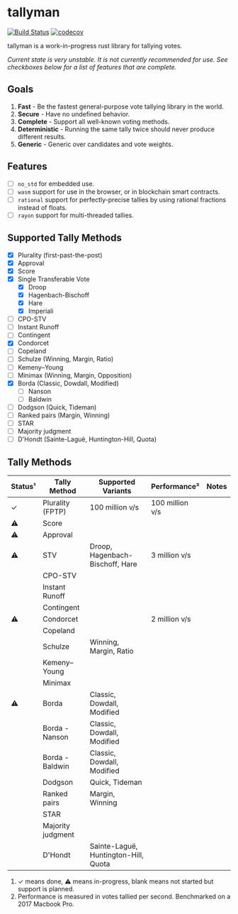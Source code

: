 # tallyman

[![Build Status](https://travis-ci.org/phayes/tallyman.svg?branch=master)](https://travis-ci.org/phayes/tallyman)
[![codecov](https://codecov.io/gh/phayes/tallyman/branch/master/graph/badge.svg)](https://codecov.io/gh/phayes/tallyman)


tallyman is a work-in-progress rust library for tallying votes.

*Current state is very unstable. It is not currently recommended for use. See checkboxes below for a list of features that are complete.*

## Goals
1. **Fast** - Be the fastest general-purpose vote tallying library in the world.
2. **Secure** - Have no undefined behavior. 
3. **Complete** - Support all well-known voting methods.
4. **Deterministic** - Running the same tally twice should never produce different results.
5. **Generic** - Generic over candidates and vote weights. 

## Features
- [ ] `no_std` for embedded use.
- [ ] `wasm` support for use in the browser, or in blockchain smart contracts.
- [ ] `rational` support for perfectly-precise tallies by using rational fractions instead of floats.
- [ ] `rayon` support for multi-threaded tallies.

## Supported Tally Methods
- [x] Plurality (first-past-the-post)
- [x] Approval
- [x] Score
- [x] Single Transferable Vote
  - [X] Droop
  - [X] Hagenbach-Bischoff
  - [X] Hare
  - [X] Imperiali
- [ ] CPO-STV
- [ ] Instant Runoff
- [ ] Contingent
- [x] Condorcet
- [ ] Copeland
- [ ] Schulze (Winning, Margin, Ratio)
- [ ] Kemeny–Young
- [ ] Minimax (Winning, Margin, Opposition)
- [X] Borda (Classic, Dowdall, Modified)
  - [ ] Nanson
  - [ ] Baldwin
- [ ] Dodgson (Quick, Tideman)
- [ ] Ranked pairs (Margin, Winning)
- [ ] STAR
- [ ] Majority judgment
- [ ] D'Hondt (Sainte-Laguë, Huntington-Hill, Quota)

## Tally Methods

| Status¹| Tally Method      | Supported Variants                   | Performance²     | Notes  |
| -------|-------------------|--------------------------------------|------------------|--------|
| ✓      | Plurality (FPTP)  | 100 million v/s                      | 100 million v/s  |        |
| ⚠      | Score             |                                      |                  |        |
| ⚠      | Approval          |                                      |                  |        |
| ⚠      | STV               | Droop, Hagenbach-Bischoff, Hare      | 3 million v/s    |        |
|        | CPO-STV           |                                      |                  |        |
|        | Instant Runoff    |                                      |                  |        |
|        | Contingent        |                                      |                  |        |
| ⚠      | Condorcet         |                                      | 2 million v/s    |        |
|        | Copeland          |                                      |                  |        |
|        | Schulze           | Winning, Margin, Ratio               |                  |        |
|        | Kemeny–Young      |                                      |                  |        |
|        | Minimax           |                                      |                  |        |
| ⚠      | Borda             | Classic, Dowdall, Modified           |                  |        |
|        | Borda - Nanson    | Classic, Dowdall, Modified           |                  |        |
|        | Borda - Baldwin   | Classic, Dowdall, Modified           |                  |        |
|        | Dodgson           | Quick, Tideman                       |                  |        |
|        | Ranked pairs      | Margin, Winning                      |                  |        |
|        | STAR              |                                      |                  |        |
|        | Majority judgment |                                      |                  |        |
|        | D'Hondt           | Sainte-Laguë, Huntington-Hill, Quota |                  |        |


1. ✓ means done, ⚠ means in-progress, blank means not started but support is planned.
2. Performance is measured in votes tallied per second. Benchmarked on a 2017 Macbook Pro.



